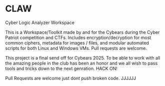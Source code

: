 # CLAW
Cyber Logic Analyzer Workspace

This is a Workspace/Toolkit made by and for the Cybears during the Cyber Patriot competition and CTFs. Includes encryption/decryption for most common ciphers, metadata for images / files, and modular automated scripts for both Linux and Windows VMs. Pull requests are welcome.

This project is a final send off for Cybears 2025. To be able to work with all the amazing people in the club has been an honor and we all wish to pass tools and tricks down to the next genration. HACK ON!

Pull Requests are welcome just dont push broken code.
 JJJJJJ
